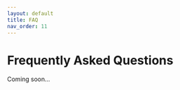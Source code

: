 ```yaml
---
layout: default
title: FAQ
nav_order: 11
---
```


# Frequently Asked Questions

<i class="fas fa-construction"></i> Coming soon...
